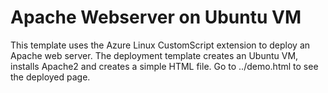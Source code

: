 # Apache Webserver on Ubuntu VM

This template uses the Azure Linux CustomScript extension to deploy an Apache web server. The deployment template creates an Ubuntu VM, installs Apache2 and creates a simple HTML file. Go to ../demo.html to see the deployed page.
